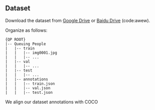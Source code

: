 ## Dataset
Download the dataset from [Google Drive](https://drive.google.com/drive/folders/1ASZCFpPEfSOJRktR8qQ_ZoT9nZR0hOea?usp=sharing) or [Baidu Drive](https://pan.baidu.com/s/19O3IvYNzzrcLqlODHKYUwA) (code:awew).

Organize as follows:
~~~
{QP ROOT}
|-- Queuing People
|   |-- train
|   |   |-- img0001.jpg
|   |   |-- ...
|   |-- val
|   |   |-- ...
|   |-- test
|   |   |-- ...
|   |-- annotations
|   |   |-- train.json
|   |   |-- val.json
|   |   |-- test.json
~~~
We align our dataset annotations with COCO



